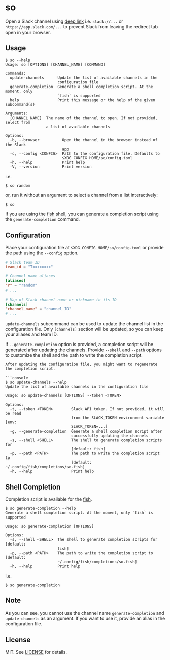 # so

Open a Slack channel using [deep link](https://api.slack.com/reference/deep-linking#supported_URIs) i.e. `slack://...` or `https://app.slack.com/...` to prevent Slack from leaving the redirect tab open in your browser.

## Usage

```console
$ so --help
Usage: so [OPTIONS] [CHANNEL_NAME] [COMMAND]

Commands:
  update-channels      Update the list of available channels in the
                       configuration file
  generate-completion  Generate a shell completion script. At the moment, only
                       `fish` is supported
  help                 Print this message or the help of the given subcommand(s)

Arguments:
  [CHANNEL_NAME]  The name of the channel to open. If not provided, select from
                  a list of available channels

Options:
  -b, --browser          Open the channel in the browser instead of the Slack
                         app
  -c, --config <CONFIG>  Path to the configuration file. Defaults to
                         $XDG_CONFIG_HOME/so/config.toml
  -h, --help             Print help
  -V, --version          Print version
```

i.e.

```console
$ so random
```

or, run it without an argument to select a channel from a list interactively:

```console
$ so
```

If you are using the [fish](https://fishshell.com/) shell, you can generate a completion script using the `generate-completion` command.

## Configuration

Place your configuration file at `$XDG_CONFIG_HOME/so/config.toml` or provide the path using the `--config` option.

```toml
# Slack team ID
team_id = "Txxxxxxxx"

# Channel name aliases
[aliases]
"r" = "random"
# ...
 
# Map of Slack channel name or nickname to its ID
[channels]
"channel_name" = "channel ID"
# ...
```

`update-channels` subcommand can be used to update the channel list in the configuration file. Only `[channels]` section will be updated, so you can keep your aliases and team ID. 

If `--generate-completion` option is provided, a completion script will be generated after updating the channels. Provide `--shell` and `--path` options to customize the shell and the path to write the completion script.

```console
After updating the configuration file, you might want to regenerate the completion script.

```console
$ so update-channels --help
Update the list of available channels in the configuration file

Usage: so update-channels [OPTIONS] --token <TOKEN>

Options:
  -t, --token <TOKEN>        Slack API token. If not provided, it will be read
                             from the SLACK_TOKEN environment variable [env:
                             SLACK_TOKEN=...]
  -g, --generate-completion  Generate a shell completion script after
                             successfully updating the channels
  -s, --shell <SHELL>        The shell to generate completion scripts for
                             [default: fish]
  -p, --path <PATH>          The path to write the completion script to
                             [default: ~/.config/fish/completions/so.fish]
  -h, --help                 Print help
```

## Shell Completion

Completion script is available for the [fish](https://fishshell.com/).

```console
$ so generate-completion --help
Generate a shell completion script. At the moment, only `fish` is supported

Usage: so generate-completion [OPTIONS]

Options:
  -s, --shell <SHELL>  The shell to generate completion scripts for [default:
                       fish]
  -p, --path <PATH>    The path to write the completion script to [default:
                       ~/.config/fish/completions/so.fish]
  -h, --help           Print help
```

i.e.

```console
$ so generate-completion
```

## Note

As you can see, you cannot use the channel name `generate-completion` and `update-channels` as an argument. If you want to use it, provide an alias in the configuration file.

## License

MIT. See [LICENSE](LICENSE) for details.

